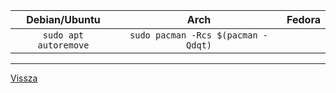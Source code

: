| Debian/Ubuntu | Arch | Fedora |
| :-----------: | :--: | :----: |
| ```sudo apt autoremove``` | ```sudo pacman -Rcs $(pacman -Qdqt)``` |  |

---

[Vissza](./../README.md)
